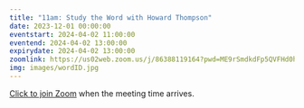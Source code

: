 ```yaml
---
title: "11am: Study the Word with Howard Thompson"
date: 2023-12-01 00:00:00
eventstart: 2024-04-02 11:00:00
eventend: 2024-04-02 13:00:00
expirydate: 2024-04-02 13:00:00
zoomlink: https://us02web.zoom.us/j/86388119164?pwd=ME9rSmdkdFp5QVFHd0hIbDZmNXhRQT09
img: images/wordID.jpg
---
```


[Click to join Zoom](https://us02web.zoom.us/j/86388119164?pwd=ME9rSmdkdFp5QVFHd0hIbDZmNXhRQT09) when the meeting time arrives.